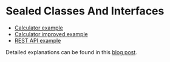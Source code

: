 # Sealed Classes And Interfaces

* [Calculator example](src/main/kotlin/com/tomaszezula/kotlin101/sealed/Calculator.kt)
* [Calculator improved example](src/main/kotlin/com/tomaszezula/kotlin101/sealed/CalculatorImproved.kt)
* [REST API example](src/main/kotlin/com/tomaszezula/kotlin101/sealed/http)

Detailed explanations can be found in this [blog post](https://www.tomaszezula.com/the-power-of-sealed-interfaces-in-kotlin).
